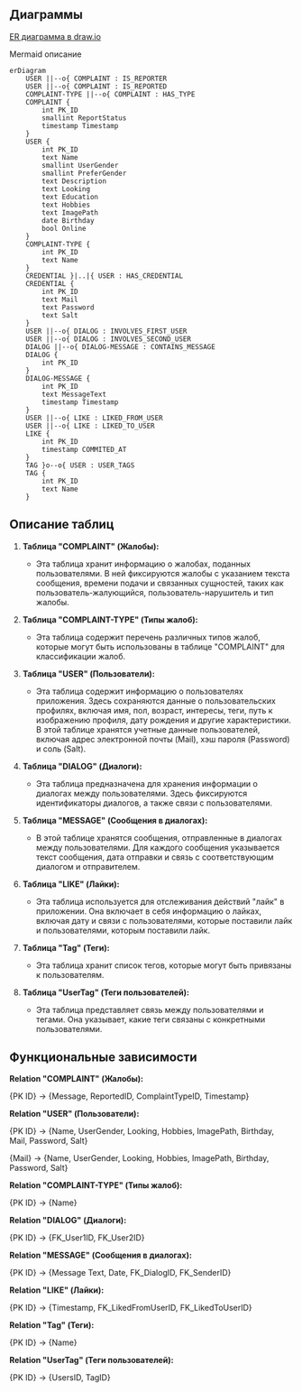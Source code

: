 ## Диаграммы

[ER диаграмма в draw.io](Umlaut.drawio)

Mermaid описание
```mermaid
erDiagram
    USER ||--o{ COMPLAINT : IS_REPORTER
    USER ||--o{ COMPLAINT : IS_REPORTED
    COMPLAINT-TYPE ||--o{ COMPLAINT : HAS_TYPE
    COMPLAINT {
        int PK_ID
        smallint ReportStatus
        timestamp Timestamp
    }
    USER {
        int PK_ID
        text Name
        smallint UserGender
        smallint PreferGender
        text Description
        text Looking
        text Education
        text Hobbies
        text ImagePath
        date Birthday
        bool Online
    }
    COMPLAINT-TYPE {
        int PK_ID
        text Name
    }
    CREDENTIAL }|..|{ USER : HAS_CREDENTIAL
    CREDENTIAL {
        int PK_ID
        text Mail
        text Password
        text Salt
    }
    USER ||--o{ DIALOG : INVOLVES_FIRST_USER
    USER ||--o{ DIALOG : INVOLVES_SECOND_USER
    DIALOG ||--o{ DIALOG-MESSAGE : CONTAINS_MESSAGE
    DIALOG {
        int PK_ID
    }
    DIALOG-MESSAGE {
        int PK_ID
        text MessageText
        timestamp Timestamp
    }
    USER ||--o{ LIKE : LIKED_FROM_USER 
    USER ||--o{ LIKE : LIKED_TO_USER
    LIKE {
        int PK_ID
        timestamp COMMITED_AT
    }
    TAG }o--o{ USER : USER_TAGS
    TAG {
        int PK_ID
        text Name
    }
```

## Описание таблиц

1. **Таблица "COMPLAINT" (Жалобы):**
    -  Эта таблица хранит информацию о жалобах, поданных пользователями. В ней фиксируются жалобы с указанием текста сообщения, времени подачи и связанных сущностей, таких как пользователь-жалующийся, пользователь-нарушитель и тип жалобы.

2. **Таблица "COMPLAINT-TYPE" (Типы жалоб):**
    -  Эта таблица содержит перечень различных типов жалоб, которые могут быть использованы в таблице "COMPLAINT" для классификации жалоб.

3. **Таблица "USER" (Пользователи):**
    -  Эта таблица содержит информацию о пользователях приложения. Здесь сохраняются данные о пользовательских профилях, включая имя, пол, возраст, интересы, теги, путь к изображению профиля, дату рождения и другие характеристики. В этой таблице хранятся учетные данные пользователей, включая адрес электронной почты (Mail), хэш пароля (Password) и соль (Salt).

4. **Таблица "DIALOG" (Диалоги):**
    -  Эта таблица предназначена для хранения информации о диалогах между пользователями. Здесь фиксируются идентификаторы диалогов, а также связи с пользователями.

5. **Таблица "MESSAGE" (Сообщения в диалогах):**
    -  В этой таблице хранятся сообщения, отправленные в диалогах между пользователями. Для каждого сообщения указывается текст сообщения, дата отправки и связь с соответствующим диалогом и отправителем.

6. **Таблица "LIKE" (Лайки):**
    -  Эта таблица используется для отслеживания действий "лайк" в приложении. Она включает в себя информацию о лайках, включая дату и связи с пользователями, которые поставили лайк и пользователями, которым поставили лайк.

7. **Таблица "Tag" (Теги):**
   -  Эта таблица хранит список тегов, которые могут быть привязаны к пользователям.

8. **Таблица "UserTag" (Теги пользователей):**
   -  Эта таблица представляет связь между пользователями и тегами. Она указывает, какие теги связаны с конкретными пользователями.

## Функциональные зависимости

**Relation "COMPLAINT" (Жалобы):**

{PK ID} -> {Message, ReportedID, ComplaintTypeID, Timestamp}

**Relation "USER" (Пользователи):**

{PK ID} -> {Name, UserGender, Looking, Hobbies, ImagePath, Birthday, Mail, Password, Salt}

{Mail} -> {Name, UserGender, Looking, Hobbies, ImagePath, Birthday, Password, Salt}

**Relation "COMPLAINT-TYPE" (Типы жалоб):**

{PK ID} -> {Name}

**Relation "DIALOG" (Диалоги):**

{PK ID} -> {FK_User1ID, FK_User2ID}

**Relation "MESSAGE" (Сообщения в диалогах):**

{PK ID} -> {Message Text, Date, FK_DialogID, FK_SenderID}

**Relation "LIKE" (Лайки):**

{PK ID} -> {Timestamp, FK_LikedFromUserID, FK_LikedToUserID}

**Relation "Tag" (Теги):**

{PK ID} -> {Name}

**Relation "UserTag" (Теги пользователей):**

{PK ID} -> {UsersID, TagID}
